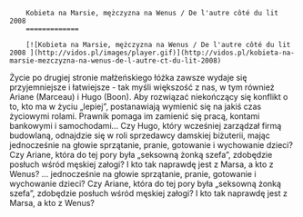 
        Kobieta na Marsie, mężczyzna na Wenus / De l'autre côté du lit 2008 
        =============
        
        [![Kobieta na Marsie, mężczyzna na Wenus / De l'autre côté du lit 2008 ](http://vidos.pl/images/player.gif)](http://vidos.pl/kobieta-na-marsie-mezczyzna-na-wenus-de-l-autre-ct-du-lit-2008)
        
        
 Życie po drugiej stronie małżeńskiego łóżka zawsze wydaje się przyjemniejsze i łatwiejsze - tak myśli większość z nas, w tym również Ariane (Marceau) i Hugo (Boon). Aby rozwiązać niekończący się konflikt o to, kto ma w życiu „lepiej”, postanawiają wymienić się na jakiś czas życiowymi rolami. Prawnik pomaga im zamienić się pracą, kontami bankowymi i samochodami… Czy Hugo, który wcześniej zarządzał firmą budowlaną, odnajdzie się w roli sprzedawcy damskiej biżuterii, mając jednocześnie na głowie sprzątanie, pranie, gotowanie i wychowanie dzieci? Czy Ariane, która do tej pory była „seksowną żonką szefa”, zdobędzie posłuch wśród męskiej załogi? I kto tak naprawdę jest z Marsa, a kto z Wenus?  ... jednocześnie na głowie sprzątanie, pranie, gotowanie i wychowanie dzieci? Czy Ariane, która do tej pory była „seksowną żonką szefa”, zdobędzie posłuch wśród męskiej załogi? I kto tak naprawdę jest z Marsa, a kto z Wenus?
    